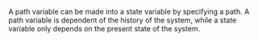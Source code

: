 A path variable can be made into a state variable by specifying a path.
A path variable is dependent of the history of the system, while a state variable only depends on the present state of the system.